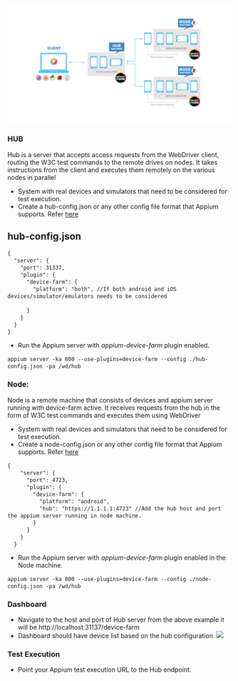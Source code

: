 <img src="./assets/images/remote.jpg">

### HUB

Hub is a server that accepts access requests from the WebDriver client, routing the W3C test commands to the remote drives on nodes. It takes instructions from the client and executes them remotely on the various nodes in parallel


* System with real devices and simulators that need to be considered for test execution.
* Create a hub-config.json or any other config file format that Appium supports. Refer [here](https://github.com/appium/appium/blob/master/packages/appium/docs/en/guides/config.md)

## hub-config.json

```
{
  "server": {
    "port": 31337,
    "plugin": {
      "device-farm": {
        "platform": "both", //If both android and iOS devices/simulator/emulators needs to be considered
    
      }
    }
  }
}
```

* Run the Appium server with _appium-device-farm_ plugin enabled.

```
appium server -ka 800 --use-plugins=device-farm --config ./hub-config.json -pa /wd/hub
```

### Node:

Node is a remote machine that consists of devices and appium server running with device-farm active. It receives requests from the hub in the form of W3C test commands and executes them using WebDriver

* System with real devices and simulators that need to be considered for test execution.
* Create a node-config.json or any other config file format that Appium supports. Refer [here](https://github.com/appium/appium/blob/master/packages/appium/docs/en/guides/config.md)

```
{
    "server": {
      "port": 4723,
      "plugin": {
        "device-farm": {
          "platform": "android",
          "hub": "https://1.1.1.1:4723" //Add the hub host and port the appium server running in node machine. 
        }
      }
    }
  }
```

* Run the Appium server with _appium-device-farm_ plugin enabled in the Node machine.

```
appium server -ka 800 --use-plugins=device-farm --config ./node-config.json -pa /wd/hub
```

### Dashboard
* Navigate to the host and port of Hub server from the above example it will be http://localhost:31137/device-farm
* Dashboard should have device list based on the hub configuration.
  ![](https://github.com/AppiumTestDistribution/appium-device-farm/blob/main/assets/demo.gif)

### Test Execution
* Point your Appium test execution URL to the Hub endpoint. 
